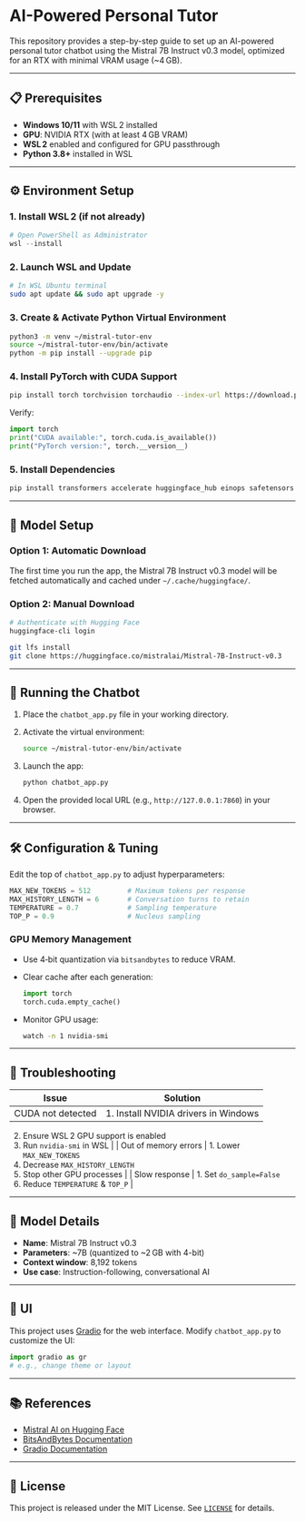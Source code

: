# AI-Powered Personal Tutor

This repository provides a step-by-step guide to set up an AI-powered personal tutor chatbot using the Mistral 7B Instruct v0.3 model, optimized for an RTX  with minimal VRAM usage (\~4 GB).

---

## 📋 Prerequisites

* **Windows 10/11** with WSL 2 installed
* **GPU**: NVIDIA RTX  (with at least 4 GB VRAM)
* **WSL 2** enabled and configured for GPU passthrough
* **Python 3.8+** installed in WSL

---

## ⚙️ Environment Setup

### 1. Install WSL 2 (if not already)

```powershell
# Open PowerShell as Administrator
wsl --install
```

### 2. Launch WSL and Update

```bash
# In WSL Ubuntu terminal
sudo apt update && sudo apt upgrade -y
```

### 3. Create & Activate Python Virtual Environment

```bash
python3 -m venv ~/mistral-tutor-env
source ~/mistral-tutor-env/bin/activate
python -m pip install --upgrade pip
```

### 4. Install PyTorch with CUDA Support

```bash
pip install torch torchvision torchaudio --index-url https://download.pytorch.org/whl/cu121
```

Verify:

```python
import torch
print("CUDA available:", torch.cuda.is_available())
print("PyTorch version:", torch.__version__)
```

### 5. Install Dependencies

```bash
pip install transformers accelerate huggingface_hub einops safetensors bitsandbytes gradio
```

---

## 🧠 Model Setup

### Option 1: Automatic Download

The first time you run the app, the Mistral 7B Instruct v0.3 model will be fetched automatically and cached under `~/.cache/huggingface/`.

### Option 2: Manual Download

```bash
# Authenticate with Hugging Face
huggingface-cli login

git lfs install
git clone https://huggingface.co/mistralai/Mistral-7B-Instruct-v0.3
```

---

## 🚀 Running the Chatbot

1. Place the `chatbot_app.py` file in your working directory.
2. Activate the virtual environment:

   ```bash
   source ~/mistral-tutor-env/bin/activate
   ```
3. Launch the app:

   ```bash
   python chatbot_app.py
   ```
4. Open the provided local URL (e.g., `http://127.0.0.1:7860`) in your browser.

---

## 🛠️ Configuration & Tuning

Edit the top of `chatbot_app.py` to adjust hyperparameters:

```python
MAX_NEW_TOKENS = 512         # Maximum tokens per response
MAX_HISTORY_LENGTH = 6       # Conversation turns to retain
TEMPERATURE = 0.7            # Sampling temperature
TOP_P = 0.9                  # Nucleus sampling
```

### GPU Memory Management

* Use 4‑bit quantization via `bitsandbytes` to reduce VRAM.

* Clear cache after each generation:

  ```python
  import torch
  torch.cuda.empty_cache()
  ```

* Monitor GPU usage:

  ```bash
  watch -n 1 nvidia-smi
  ```

---

## 🔧 Troubleshooting

| Issue             | Solution                             |
| ----------------- | ------------------------------------ |
| CUDA not detected | 1. Install NVIDIA drivers in Windows |

2. Ensure WSL 2 GPU support is enabled
3. Run `nvidia-smi` in WSL
   |
   \| Out of memory errors        | 1. Lower `MAX_NEW_TOKENS`
4. Decrease `MAX_HISTORY_LENGTH`
5. Stop other GPU processes
   |
   \| Slow response               | 1. Set `do_sample=False`
6. Reduce `TEMPERATURE` & `TOP_P`
   |

---

## 📖 Model Details

* **Name**: Mistral 7B Instruct v0.3
* **Parameters**: \~7B (quantized to \~2 GB with 4-bit)
* **Context window**: 8,192 tokens
* **Use case**: Instruction-following, conversational AI

---

## 🎨 UI

This project uses [Gradio](https://gradio.app) for the web interface. Modify `chatbot_app.py` to customize the UI:

```python
import gradio as gr
# e.g., change theme or layout
```

---

## 📚 References

* [Mistral AI on Hugging Face](https://huggingface.co/mistralai)
* [BitsAndBytes Documentation](https://github.com/facebookresearch/bitsandbytes)
* [Gradio Documentation](https://gradio.app)

---

## 📝 License

This project is released under the MIT License. See [`LICENSE`](LICENSE) for details.
